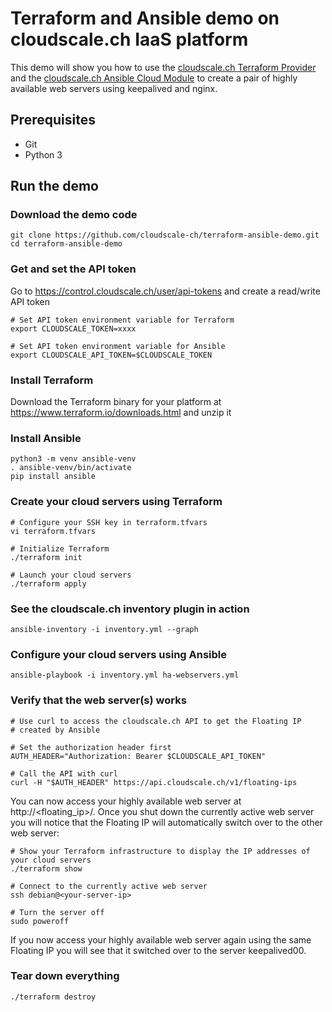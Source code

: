 # Terraform and Ansible demo on cloudscale.ch IaaS platform

This demo will show you how to use the [cloudscale.ch Terraform Provider](https://www.terraform.io/docs/providers/cloudscale/index.html) and the [cloudscale.ch Ansible Cloud Module](https://docs.ansible.com/ansible/latest/modules/cloudscale_server_module.html) to create a pair of highly available web servers using keepalived and nginx.

## Prerequisites

* Git
* Python 3

## Run the demo

### Download the demo code

    git clone https://github.com/cloudscale-ch/terraform-ansible-demo.git
    cd terraform-ansible-demo

### Get and set the API token

Go to https://control.cloudscale.ch/user/api-tokens and create a read/write API token

    # Set API token environment variable for Terraform
    export CLOUDSCALE_TOKEN=xxxx
    
    # Set API token environment variable for Ansible
    export CLOUDSCALE_API_TOKEN=$CLOUDSCALE_TOKEN

### Install Terraform

Download the Terraform binary for your platform at https://www.terraform.io/downloads.html and unzip it

### Install Ansible

    python3 -m venv ansible-venv
    . ansible-venv/bin/activate
    pip install ansible

### Create your cloud servers using Terraform

    # Configure your SSH key in terraform.tfvars
    vi terraform.tfvars
    
    # Initialize Terraform
    ./terraform init
    
    # Launch your cloud servers
    ./terraform apply

### See the cloudscale.ch inventory plugin in action

    ansible-inventory -i inventory.yml --graph

### Configure your cloud servers using Ansible

    ansible-playbook -i inventory.yml ha-webservers.yml

### Verify that the web server(s) works

    # Use curl to access the cloudscale.ch API to get the Floating IP
    # created by Ansible
    
    # Set the authorization header first
    AUTH_HEADER="Authorization: Bearer $CLOUDSCALE_API_TOKEN"
    
    # Call the API with curl
    curl -H "$AUTH_HEADER" https://api.cloudscale.ch/v1/floating-ips

You can now access your highly available web server at http://<floating_ip>/. Once you shut down the currently active web server you will notice that the Floating IP will automatically switch over to the other web server:

    # Show your Terraform infrastructure to display the IP addresses of your cloud servers
    ./terraform show
    
    # Connect to the currently active web server
    ssh debian@<your-server-ip>
    
    # Turn the server off
    sudo poweroff

If you now access your highly available web server again using the same Floating IP
you will see that it switched over to the server keepalived00.
    
### Tear down everything

    ./terraform destroy
